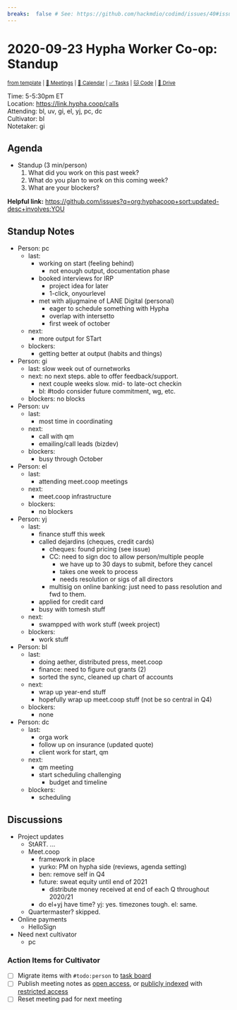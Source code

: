 ```yaml
---
breaks:  false # See: https://github.com/hackmdio/codimd/issues/40#issuecomment-172927690
---
```

# 2020-09-23 Hypha Worker Co-op: Standup

<sup>[from template][template] | [:notebook: Meetings][meetings] | [:date: Calendar][calendar] | [:white_check_mark: Tasks][tasks] | [:cat: Code][gh] | [:open_file_folder: Drive][drive]</sup>

Time:       5-5:30pm ET  
Location:   https://link.hypha.coop/calls  
Attending:  bl, uv, gi, el, yj, pc, dc  
Cultivator: bl  
Notetaker:  gi

## Agenda

- Standup (3 min/person)
  1. What did you work on this past week?
  2. What do you plan to work on this coming week?
  3. What are your blockers?
  
**Helpful link:** https://github.com/issues?q=org:hyphacoop+sort:updated-desc+involves:YOU

## Standup Notes

- Person: pc
	- last: 
	    - working on start (feeling behind)
	        - not enough output, documentation phase
        - booked interviews for IRP
            - project idea for later
            - 1-click, onyourlevel
        - met with aljugmaine of LANE Digital (personal)
            - eager to schedule something with Hypha
            - overlap with intersetto
            - first week of october
	- next: 
	    - more output for STart
	- blockers: 
	    - getting better at output (habits and things)
- Person: gi
    - last: slow week out of ournetworks
    - next: no next steps. able to offer feedback/support.
        - next couple weeks slow. mid- to late-oct checkin
        - bl: #todo consider future commitment, wg, etc.
    - blockers: no blocks
- Person: uv
    - last:
        - most time in coordinating
    - next: 
        - call with qm
        - emailing/call leads (bizdev)
    - blockers: 
        - busy through October
- Person: el
    - last: 
        - attending meet.coop meetings
    - next: 
        - meet.coop infrastructure
    - blockers: 
        - no blockers
- Person: yj
    - last: 
        - finance stuff this week
        - called dejardins (cheques, credit cards)
            - cheques: found pricing (see issue)
            - CC: need to sign doc to allow person/multiple people
                - we have up to 30 days to submit, before they cancel
                - takes one week to process
                - needs resolution or sigs of all directors
            - multisig on online banking: just need to pass resolution and fwd to them.
        - applied for credit card
        - busy with tomesh stuff
    - next: 
        - swampped with work stuff (week project)
    - blockers: 
        - work stuff
- Person: bl
    - last: 
        - doing aether, distributed press, meet.coop
        - finance: need to figure out grants (2)
        - sorted the sync, cleaned up chart of accounts
    - next: 
        - wrap up year-end stuff
        - hopefully wrap up meet.coop stuff (not be so central in Q4)
    - blockers: 
        - none
- Person: dc
    - last: 
        - orga work
        - follow up on insurance (updated quote)
        - client work for start, qm
    - next: 
        - qm meeting
        - start scheduling challenging
            - budget and timeline
    - blockers: 
        - scheduling

## Discussions

- Project updates
    - StART. ...
    - Meet.coop
        - framework in place
        - yurko: PM on hypha side (reviews, agenda setting)
        - ben: remove self in Q4
        - future: sweat equity until end of 2021
            - distribute money received at end of each Q throughout 2020/21
        - do el+yj have time? yj: yes. timezones tough. el: same.
    - Quartermaster? skipped.
- Online payments
    - HelloSign
- Need next cultivator
    - pc

### Action Items for Cultivator

- [ ] Migrate items with `#todo:person` to [task board][tasks]
- [ ] Publish meeting notes as [open access][public], or [publicly indexed][index] with [restricted access][private]
- [ ] Reset meeting pad for next meeting

<!-- Links: Important -->
[template]: https://link.hypha.coop/standup-template
[meetings]: https://link.hypha.coop/meetings
[calendar]: https://link.hypha.coop/calendar
[tasks]:    https://link.hypha.coop/tasks
[gh]:       https://link.hypha.coop/gh
[drive]:    https://link.hypha.coop/drive

<!-- Links: Archive -->
[public]:   https://github.com/hyphacoop/organizing/new/master?filename=_posts/meeting-notes/2020-MM-DD-standup.md
[index]:    https://github.com/hyphacoop/organizing/new/master?filename=_posts/private/meeting-notes/2020-MM-DD-standup.md&value=Empty%20file%20for%20public%20indexing%20of%20access-restricted%20file.
[private]:  https://github.com/hyphacoop/organizing-private/new/master?filename=meeting-notes/2020-MM-DD-standup.md
